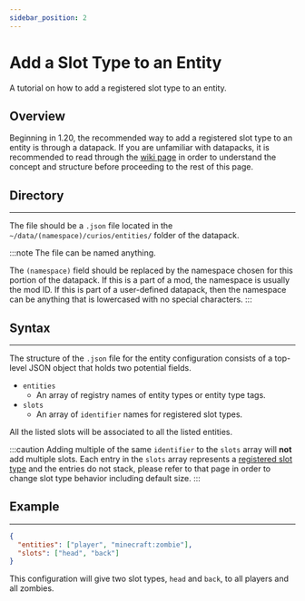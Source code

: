 ```yaml
---
sidebar_position: 2
---
```


# Add a Slot Type to an Entity

A tutorial on how to add a registered slot type to an entity.

## Overview
Beginning in 1.20, the recommended way to add a registered slot type to an entity is through a datapack. If you are
unfamiliar with datapacks, it is recommended to read through the [wiki page](https://minecraft.fandom.com/wiki/Data_pack)
in order to understand the concept and structure before proceeding to the rest of this page.

## Directory
---
The file should be a `.json` file located in the `~/data/(namespace)/curios/entities/` folder of the datapack.

:::note
The file can be named anything.

The `(namespace)` field should be replaced by the namespace chosen for this portion of the datapack. If this is a part
of a mod, the namespace is usually the mod ID. If this is part of a user-defined datapack, then the namespace can be
anything that is lowercased with no special characters.
:::

## Syntax
---
The structure of the `.json` file for the entity configuration consists of a top-level JSON object that holds two
potential fields.

* `entities`
  * An array of registry names of entity types or entity type tags.
* `slots`
  * An array of `identifier` names for registered slot types.

All the listed slots will be associated to all the listed entities.

:::caution
Adding multiple of the same `identifier` to the `slots` array will **not** add multiple slots. Each entry in the `slots`
array represents a [registered slot type](./slot-register.md) and the entries do not stack, please refer to that page in
order to change slot type behavior including default size.
:::

## Example
---
```json
{
  "entities": ["player", "minecraft:zombie"],
  "slots": ["head", "back"]
}
```
This configuration will give two slot types, `head` and `back`, to all players and all zombies.
  